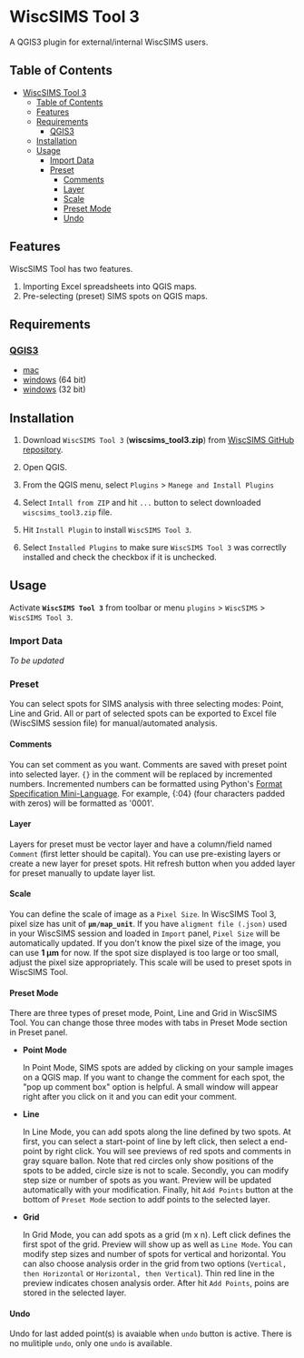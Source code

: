 # WiscSIMS Tool 3

A QGIS3 plugin for external/internal WiscSIMS users.

## Table of Contents

<!-- TOC -->

- [WiscSIMS Tool 3](#wiscsims-tool-3)
  - [Table of Contents](#table-of-contents)
  - [Features](#features)
  - [Requirements](#requirements)
    - [QGIS3](#qgis3)
  - [Installation](#installation)
  - [Usage](#usage)
    - [Import Data](#import-data)
    - [Preset](#preset)
      - [Comments](#comments)
      - [Layer](#layer)
      - [Scale](#scale)
      - [Preset Mode](#preset-mode)
      - [Undo](#undo)

<!-- /TOC -->

## Features

WiscSIMS Tool has two features.

1. Importing Excel spreadsheets into QGIS maps.
2. Pre-selecting (preset) SIMS spots on QGIS maps.

## Requirements

### [QGIS3](https://www.qgis.org/)

  - [mac](https://qgis.org/downloads/macos/qgis-macos-ltr.dmg)
  - [windows](https://qgis.org/downloads/QGIS-OSGeo4W-3.10.8-1-Setup-x86_64.exe) (64 bit)
  - [windows](https://qgis.org/downloads/QGIS-OSGeo4W-3.10.8-1-Setup-x86.exe) (32 bit)

## Installation

1. Download `WiscSIMS Tool 3`  (**wiscsims_tool3.zip**) from [WiscSIMS GitHub repository](https://github.com/wiscsims/wiscsims_tool/releases/latest).

2. Open QGIS.

3. From the QGIS menu, select `Plugins` > `Manege and Install Plugins`

4. Select `Intall from ZIP` and hit `...` button to select downloaded `wiscsims_tool3.zip` file.

5. Hit `Install Plugin` to install `WiscSIMS Tool 3`.

6. Select `Installed Plugins` to make sure `WiscSIMS Tool 3` was correctlly installed and check the checkbox if it is unchecked.

## Usage

Activate **`WiscSIMS Tool 3`** from toolbar or menu `plugins` > `WiscSIMS` > `WiscSIMS Tool 3`.

### Import Data

_To be updated_

### Preset

You can select spots for SIMS analysis with three selecting modes: Point, Line and Grid. All or part of selected spots can be exported to Excel file (WiscSIMS session file) for manual/automated analysis.

#### Comments

You can set comment as you want. Comments are saved with preset point into selected layer. `{}` in the comment will be replaced by incremented numbers. Incremented numbers can be formatted using Python's [Format Specification Mini-Language](https://docs.python.org/2.7/library/string.html#format-specification-mini-language). For example, {:04} (four characters padded with zeros) will be formatted as '0001'.

#### Layer

Layers for preset must be vector layer and have a column/field named `Comment` (first letter should be capital). You can use pre-existing layers or create a new layer for preset spots. Hit refresh button when you added layer for preset manually to update layer list.

#### Scale

You can define the scale of image as a `Pixel Size`. In WiscSIMS Tool 3, pixel size has unit of **`µm/map_unit`**. If you have `aligment file (.json)` used in your WiscSIMS session and loaded in `Import` panel, `Pixel Size` will be automatically updated.
If you don't know the pixel size of the image, you can use **1 µm** for now. If the spot size displayed is too large or too small, adjust the pixel size appropriately. This scale will be used to preset spots in WiscSIMS Tool.

#### Preset Mode

There are three types of preset mode, Point, Line and Grid in WiscSIMS Tool. You can change those three modes with tabs in Preset Mode section in Preset panel.

- **Point Mode**

  In Point Mode, SIMS spots are added by clicking on your sample images on a QGIS map. If you want to change the comment for each spot, the "pop up comment box" option is helpful. A small window will appear right after you click on it and you can edit your comment.

- **Line**

  In Line Mode, you can add spots along the line defined by two spots. At first, you can select a start-point of line by left click, then select a end-point by right click. You will see previews of red spots and comments in gray square ballon. Note that red circles only show positions of the spots to be added, circle size is not to scale. Secondly, you can modify step size or number of spots as you want. Preview will be updated automatically with your modification. Finally, hit `Add Points` button at the bottom of `Preset Mode` section to addf points to the selected layer.

- **Grid**

  In Grid Mode, you can add spots as a grid (m x n). Left click defines the first spot of the grid. Preview will show up as well as `Line Mode`. You can modify step sizes and number of spots for vertical and horizontal. You can also choose analysis order in the grid from two options (`Vertical, then Horizontal` or `Horizontal, then Vertical`). Thin red line in the preview indicates chosen analysis order. After hit `Add Points`, poins are stored in the selected layer.

#### Undo

Undo for last added point(s) is avaiable when `undo` button is active. There is no mulitiple `undo`, only one `undo` is available.
